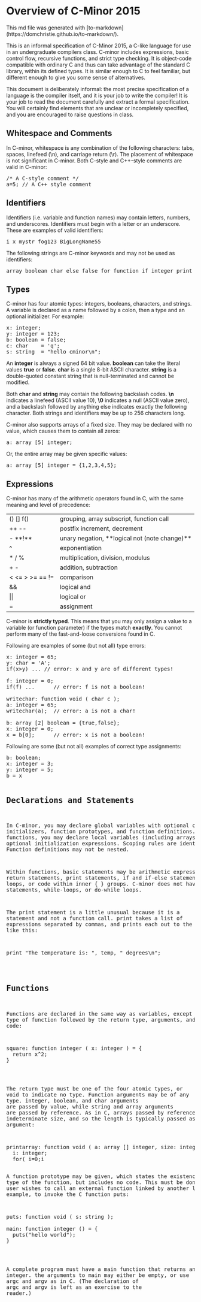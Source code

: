 <div class="header">

# Overview of C-Minor 2015

</div>
This md file was generated with [to-markdown](https://domchristie.github.io/to-markdown/).

This is an informal specification of C-Minor 2015, a C-like language for use in an undergraduate compilers class. C-minor includes expressions, basic control flow, recursive functions, and strict type checking. It is object-code compatible with ordinary C and thus can take advantage of the standard C library, within its defined types. It is similar enough to C to feel familiar, but different enough to give you some sense of alternatives.

This document is deliberately informal: the most precise specification of a language is the compiler itself, and it is your job to write the compiler! It is your job to read the document carefully and extract a formal specification. You will certainly find elements that are unclear or incompletely specified, and you are encouraged to raise questions in class.

## Whitespace and Comments

In C-minor, whitespace is any combination of the following characters: tabs, spaces, linefeed (\n), and carriage return (\r). The placement of whitespace is not significant in C-minor. Both C-style and C++-style comments are valid in C-minor:

<pre>/* A C-style comment */
a=5; // A C++ style comment
</pre>

## Identifiers

Identifiers (i.e. variable and function names) may contain letters, numbers, and underscores. Identifiers must begin with a letter or an underscore. These are examples of valid identifiers:

<pre>i x mystr fog123 BigLongName55
</pre>

The following strings are C-minor keywords and may not be used as identifiers:

<pre>array boolean char else false for function if integer print return string true void while
</pre>

## Types

C-minor has four atomic types: integers, booleans, characters, and strings. A variable is declared as a name followed by a colon, then a type and an optional initializer. For example:

<pre>x: integer;
y: integer = 123;
b: boolean = false;
c: char    = 'q';
s: string  = "hello cminor\n";
</pre>

An **integer** is always a signed 64 bit value. **boolean** can take the literal values **true** or **false**. **char** is a single 8-bit ASCII character. **string** is a double-quoted constant string that is null-terminated and cannot be modified.

Both **char** and **string** may contain the following backslash codes. **\n** indicates a linefeed (ASCII value 10), **\0** indicates a null (ASCII value zero), and a backslash followed by anything else indicates exactly the following character. Both strings and identifiers may be up to 256 characters long.

C-minor also supports arrays of a fixed size. They may be declared with no value, which causes them to contain all zeros:

<pre>a: array [5] integer;
</pre>

Or, the entire array may be given specific values:

<pre>a: array [5] integer = {1,2,3,4,5};
</pre>

## Expressions

C-minor has many of the arithmetic operators found in C, with the same meaning and level of precedence:

<table cellborder="1">

<tbody>

<tr>

<td>() [] f()</td>

<td>grouping, array subscript, function call</td>

</tr>

<tr>

<td>++ --</td>

<td>postfix increment, decrement</td>

</tr>

<tr>

<td>- **!**</td>

<td>unary negation, **logical not (note change)**</td>

</tr>

<tr>

<td>^</td>

<td>exponentiation</td>

</tr>

<tr>

<td>* / %</td>

<td>multiplication, division, modulus</td>

</tr>

<tr>

<td>+ -</td>

<td>addition, subtraction</td>

</tr>

<tr>

<td>< <= > >= == !=</td>

<td>comparison</td>

</tr>

<tr>

<td>&&</td>

<td>logical and</td>

</tr>

<tr>

<td>||</td>

<td>logical or</td>

</tr>

<tr>

<td>=</td>

<td>assignment</td>

</tr>

</tbody>

</table>

C-minor is **strictly typed**. This means that you may only assign a value to a variable (or function parameter) if the types match **exactly**. You cannot perform many of the fast-and-loose conversions found in C.

Following are examples of some (but not all) type errors:

<pre>x: integer = 65;
y: char = 'A';
if(x>y) ... // error: x and y are of different types!

f: integer = 0;
if(f) ...      // error: f is not a boolean!

writechar: function void ( char c );
a: integer = 65;
writechar(a);  // error: a is not a char!

b: array [2] boolean = {true,false};
x: integer = 0;
x = b[0];      // error: x is not a boolean!
</pre>

Following are some (but not all) examples of correct type assignments:

<pre>b: boolean;
x: integer = 3;
y: integer = 5;
b = x<y;     // ok: the expression x<y is boolean

f: integer = 0;
if(f==0) ...    // ok: f==0 is a boolean expression

c: char = 'a';
if(c=='a') ...  // ok: c and 'a' are both chars
</pre>

## Declarations and Statements

In C-minor, you may declare global variables with optional constant initializers, function prototypes, and function definitions. Within functions, you may declare local variables (including arrays) with optional initialization expressions. Scoping rules are identical to C. Function definitions may not be nested.

Within functions, basic statements may be arithmetic expressions, return statements, print statements, if and if-else statements, for loops, or code within inner { } groups. C-minor does not have switch statements, while-loops, or do-while loops.

The <tt>print</tt> statement is a little unusual because it is a statement and not a function call. <tt>print</tt> takes a list of expressions separated by commas, and prints each out to the console, like this:

<pre>print "The temperature is: ", temp, " degrees\n";
</pre>

## Functions

Functions are declared in the same way as variables, except giving a type of <tt>function</tt> followed by the return type, arguments, and code:

<pre>square: function integer ( x: integer ) = {
  return x^2;
}
</pre>

The return type must be one of the four atomic types, or <tt>void</tt> to indicate no type. Function arguments may be of any type. <tt>integer</tt>, <tt>boolean</tt>, and <tt>char</tt> arguments are passed by value, while <tt>string</tt> and <tt>array</tt> arguments are passed by reference. As in C, arrays passed by reference have an indeterminate size, and so the length is typically passed as an extra argument:

<pre>printarray: function void ( a: array [] integer, size: integer ) = {
  i: integer;
  for( i=0;i<size;i++) {
    print a[i], "\n";
  }
}

</pre>

A function prototype may be given, which states the existence and type of the function, but includes no code. This must be done if the user wishes to call an external function linked by another library. For example, to invoke the C function <tt>puts</tt>:

<pre>puts: function void ( s: string );

main: function integer () = {
  puts("hello world");
}
</pre>

A complete program must have a <tt>main</tt> function that returns an integer. the arguments to <tt>main</tt> may either be empty, or use <tt>argc</tt> and <tt>argv</tt> as in C. (The declaration of <tt>argc</tt> and <tt>argv</tt> is left as an exercise to the reader.)
